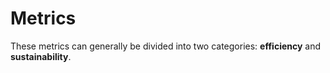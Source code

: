 # Metrics

These metrics can generally be divided into two categories: **efficiency** and **sustainability**.&#x20;
